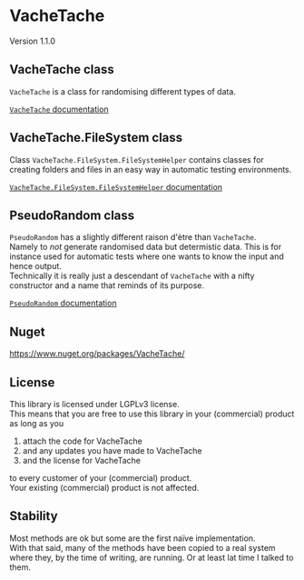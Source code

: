 # VacheTache

Version 1.1.0  

## VacheTache class

`VacheTache` is a class for randomising different types of data.

[`VacheTache` documentation](//github.com/LosManos/VacheTache/blob/master/VacheTache.md)

## VacheTache.FileSystem class

Class `VacheTache.FileSystem.FileSystemHelper` contains classes for creating folders and files in an easy way in automatic testing environments.

[`VacheTache.FileSystem.FileSystemHelper` documentation](//github.com/LosManos/VacheTache/blob/master/VacheTache.FileSystem.FileSystemHelper.md)

## PseudoRandom class

`PseudoRandom` has a slightly different raison d'ètre than `VacheTache`.  
Namely to *not* generate randomised data but determistic data. This is for instance used for automatic tests where one wants to know the input and hence output.  
Technically it is really just a descendant of `VacheTache` with a nifty constructor and a name that reminds of its purpose.

[`PseudoRandom` documentation](//github.com/LosManos/VacheTache/blob/master/PseudoRandom.md)

## Nuget
https://www.nuget.org/packages/VacheTache/

## License
This library is licensed under LGPLv3 license.  
This means that you are free to use this library in your (commercial) product as long as  you
1) attach the code for VacheTache
1) and any updates you have made to VacheTache
1) and the license for VacheTache  

to every customer of your (commercial) product.  
Your existing (commercial) product is not affected.

## Stability

Most methods are ok but some are the first naïve implementation.  
With that said, many of the methods have been copied to a real system where they, by the time of writing, are running. Or at least lat time I talked to them.
